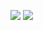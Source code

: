 
![](https://cdn.discordapp.com/attachments/953017747200147487/1302321608266088458/IMG_6870.png?ex=6727b103&is=67265f83&hm=d0dbd949faa9a3019c32a87bba111c658eb33b07b6bab3b8f3d39dd0c8cb5a47&)
![](https://cdn.discordapp.com/attachments/953017747200147487/1303099839726223440/IMG_6919.png?ex=672a85cc&is=6729344c&hm=db51cbd4b097d18b2e0577554d084b4ed23d8c071783c295b8e6d0981d939c5b&)
